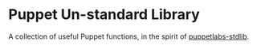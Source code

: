 # Puppet Un-standard Library

A collection of useful Puppet functions, in the spirit of [puppetlabs-stdlib][stdlib].

  [stdlib]: https://forge.puppet.com/puppetlabs/stdlib
